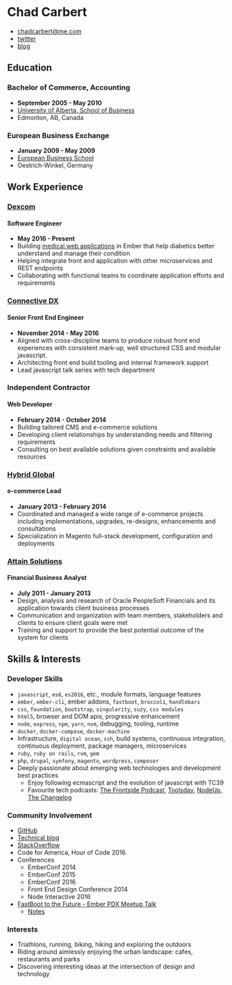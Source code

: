 # Chad Carbert
* [chadcarbert@me.com](mailto:chadcarbert@me.com)
* [twitter](https://twitter.com/chadian)
* [blog](http://sticksnglue.com)

## Education
### Bachelor of Commerce, Accounting
* **September 2005 - May 2010**
* [University of Alberta, School of Business](https://www.ualberta.ca/business)
* Edmonton, AB, Canada

### European Business Exchange
* **January 2009 - May 2009**
* [European Business School](https://www.ebs.edu/en)
* Oestrich-Winkel, Germany

## Work Experience
### [Dexcom](http://dexcom.com)
#### Software Engineer
* **May 2016 - Present**
* Building [medical web applications](https://www.dexcom.com/clarity) in Ember that help diabetics better understand and manage their condition
* Helping integrate front end application with other microservices and REST endpoints
* Collaborating with functional teams to coordinate application efforts and requirements

### [Connective DX](http://connectivedx.com)
#### Senior Front End Engineer
* **November 2014 - May 2016**
* Aligned with cross-discipline teams to produce robust front end experiences with consistent mark-up, well structured CSS and modular javascript.
* Architecting front end build tooling and internal framework support
* Lead javascript talk series with tech department

### Independent Contractor
#### Web Developer
* **February 2014 - October 2014**
* Building tailored CMS and e-commerce solutions
* Developing client relationships by understanding needs and filtering requirements
* Consulting on best available solutions given constraints and available resources

### [Hybrid Global](https://hybridglobalinc.com)
#### e-commerce Lead
* **January 2013 - February 2014**
* Coordinated and managed a wide range of e-commerce projects including implementations, upgrades, re-designs, enhancements and consultations
* Specialization in Magento full-stack development, configuration and deployments

### [Attain Solutions](http://attainsolutions.ca)
#### Financial Business Analyst
* **July 2011 - January 2013*** Design, analysis and research of Oracle PeopleSoft Financials and its application towards client business processes* Communication and organization with team members, stakeholders and clients to ensure client goals were met* Training and support to provide the best potential outcome of the system for clients 

## Skills & Interests
### Developer Skills
* `javascript`, `es6`, `es2016`, etc., module formats, language features
* `ember`, `ember-cli`, ember addons, `fastboot`, `broccoli`, `handlebars`
* `css`, `foundation`, `bootstrap`, `singularity`, `suzy`, `css modules`
* `html5`, browser and DOM apis, progressive enhancement
* `node`, `express`, `npm`, `yarn`, `nvm`, debugging, tooling, runtime
* `docker`, `docker-compose`, `docker-machine`
* Infrastructure, `digital ocean`, `ssh`, build systems, continuous integration, continuous deployment, package managers, microservices
* `ruby`, `ruby on rails`, `rvm`, `gem`
* `php`, `drupal`, `symfony`, `magento`, `wordpress`, `composer`
* Deeply passionate about emerging web technologies and development best practices
  * Enjoy following ecmascript and the evolution of javascript with TC39
  * Favourite tech podcasts: [The Frontside Podcast](https://frontsidethepodcast.simplecast.fm/), [Toolsday](http://toolsday.io/), [NodeUp](http://nodeup.com/), [The Changelog](https://changelog.com/podcast)

### Community Involvement
* [GitHub](https://github.com/chadian)
* [Technical blog](http://sticksnglue.com)
* [StackOverflow](http://stackoverflow.com/users/2482082/chad-carbert)
* Code for America, Hour of Code 2016
* Conferences
  * EmberConf 2014
  * EmberConf 2015
  * EmberConf 2016
  * Front End Design Conference 2014
  * Node Interactive 2016
* [FastBoot to the Future - Ember PDX Meetup Talk](https://www.meetup.com/Ember-PDX/events/236506211/)
  * [Notes](https://github.com/chadian/fttf)

### Interests
* Triathlons, running, biking, hiking and exploring the outdoors
* Riding around aimlessly enjoying the urban landscape: cafes, restaurants and parks
* Discovering interesting ideas at the intersection of design and technology
